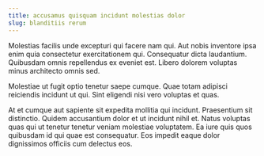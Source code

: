 ```yaml
---
title: accusamus quisquam incidunt molestias dolor
slug: blanditiis rerum
---
```


Molestias facilis unde excepturi qui facere nam qui. Aut nobis inventore ipsa enim quia consectetur exercitationem qui. Consequatur dicta laudantium. Quibusdam omnis repellendus ex eveniet est. Libero dolorem voluptas minus architecto omnis sed.

Molestiae ut fugit optio tenetur saepe cumque. Quae totam adipisci reiciendis incidunt ut qui. Sint eligendi nisi vero voluptas et quas.

At et cumque aut sapiente sit expedita mollitia qui incidunt. Praesentium sit distinctio. Quidem accusantium dolor et ut incidunt nihil et. Natus voluptas quas qui ut tenetur tenetur veniam molestiae voluptatem. Ea iure quis quos quibusdam id qui quae est consequatur. Eos impedit eaque dolor dignissimos officiis cum delectus eos.
